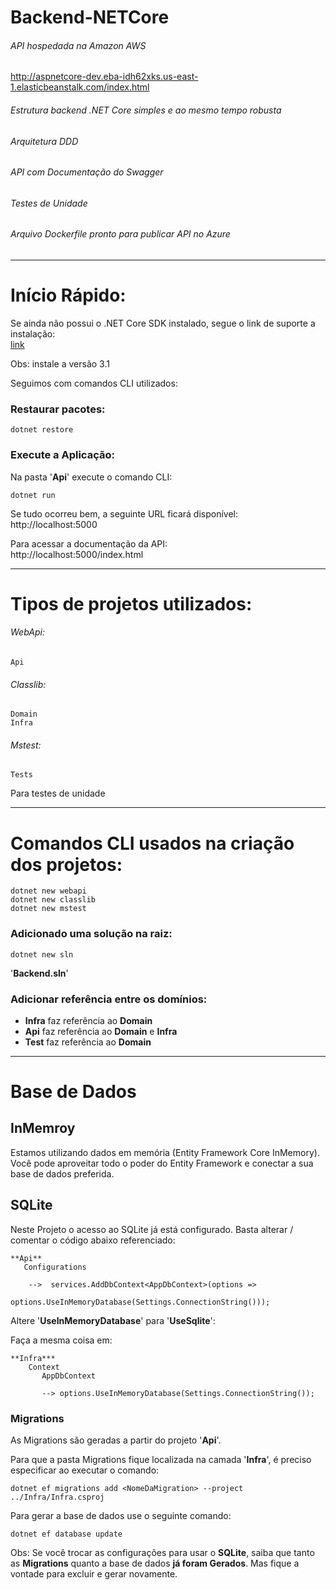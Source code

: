 # Backend-NETCore
###### API hospedada na Amazon AWS
<http://aspnetcore-dev.eba-idh62xks.us-east-1.elasticbeanstalk.com/index.html>


###### Estrutura backend .NET Core simples e ao mesmo tempo robusta
###### Arquitetura DDD 
###### API com Documentação do Swagger
###### Testes de Unidade
###### Arquivo Dockerfile pronto para publicar API no Azure


---


# Início Rápido:

Se ainda não possui o .NET Core SDK instalado, segue o link de suporte a instalação:   
[link](https://docs.microsoft.com/pt-br/dotnet/core/install/windows?tabs=netcore31)  

Obs: instale a versão 3.1


Seguimos com comandos CLI utilizados:

### Restaurar pacotes:
```
dotnet restore
```

### Execute a Aplicação:
Na pasta '**Api**' execute o comando CLI:
```
dotnet run
```

Se tudo ocorreu bem, a seguinte URL ficará disponível:   
http://localhost:5000

Para acessar a documentação da API:  
http://localhost:5000/index.html



---



# Tipos de projetos utilizados:

###### WebApi:
```
Api
```

###### Classlib:
```
Domain
Infra
```

###### Mstest:
```
Tests
```
Para testes de unidade


---


# Comandos CLI usados na criação dos projetos:
```
dotnet new webapi
dotnet new classlib
dotnet new mstest 
```

### Adicionado uma solução na raiz: 
```
dotnet new sln
```
'**Backend.sln**'


### Adicionar referência entre os domínios:

- **Infra** faz referência ao **Domain**  
- **Api** faz referência ao **Domain** e **Infra**  
- **Test** faz referência ao **Domain**  


--- 


# Base de Dados

## InMemroy

Estamos utilizando dados em memória (Entity Framework Core InMemory). Você pode aproveitar todo o poder do Entity Framework e conectar a sua
base de dados preferida.


## SQLite

Neste Projeto o acesso ao SQLite já está configurado. Basta alterar / comentar o código abaixo referenciado:

```
**Api**
   Configurations

    -->  services.AddDbContext<AppDbContext>(options =>
               options.UseInMemoryDatabase(Settings.ConnectionString()));               
```
Altere '**UseInMemoryDatabase**' para '**UseSqlite**':  

Faça a mesma coisa em:
```
**Infra***
    Context
       AppDbContext

       --> options.UseInMemoryDatabase(Settings.ConnectionString());
```


### Migrations 

As Migrations são geradas a partir do projeto '**Api**'.  

Para que a pasta Migrations fique localizada na camada '**Infra**', é preciso especificar ao executar o comando:
```
dotnet ef migrations add <NomeDaMigration> --project ../Infra/Infra.csproj
```

Para gerar a base de dados use o seguinte comando:
```
dotnet ef database update
```


Obs: Se você trocar as configurações para usar o **SQLite**, saiba que tanto as **Migrations** quanto a base de dados **já foram Gerados**.
Mas fique a vontade para excluir e gerar novamente. 








